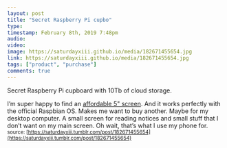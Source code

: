 ```yaml
---
layout: post
title: "Secret Raspberry Pi cupbo"
type: 
timestamp: February 8th, 2019 7:48pm
audio: 
video: 
image: https://saturdayxiii.github.io/media/182671455654.jpg
link: https://saturdayxiii.github.io/media/182671455654.jpg
tags: ["product", "purchase"]
comments: true
---
```

Secret Raspberry Pi cupboard with 10Tb of cloud storage.

I’m super happy to find an [affordable 5&quot; screen](https://www.aliexpress.com/item/Raspberry-pi-3-2-3-5-5-7-10-1-inch-touch-HDMI-LCD-display-module/32864661234.html).  And it works perfectly with the official Raspbian OS.  Makes me want to buy another.  Maybe for my desktop computer.  A small screen for reading notices and small stuff that I don’t want on my main screen.  Oh wait, that’s what I use my phone for.
<small>source: [https://saturdayxiii.tumblr.com/post/182671455654](https://saturdayxiii.tumblr.com/post/182671455654)</small>